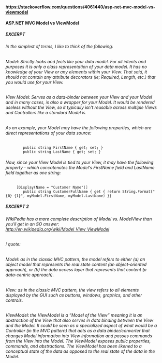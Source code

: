 #### https://stackoverflow.com/questions/4061440/asp-net-mvc-model-vs-viewmodel
#### ASP.NET MVC Model vs ViewModel

##### EXCERPT

###### In the simplest of terms, I like to think of the following:

###### Model: Strictly looks and feels like your data model. For all intents and purposes it is only a class representation of your data model. It has no knowledge of your View or any elements within your View. That said, it should not contain any attribute decorators (ie; Required, Length, etc.) that you would use for your View.

###### View Model: Serves as a data-binder between your View and your Model and in many cases, is also a wrapper for your Model. It would be rendered useless without the View, so it typically isn't reusable across multiple Views and Controllers like a standard Model is.

###### As an example, your Model may have the following properties, which are direct representations of your data source:
            public string FirstName { get; set; }
            public string LastName { get; set; }
######    Now, since your View Model is tied to your View, it may have the following property - which concatenates the Model's FirstName field and LastName field together as one string:

         [Display(Name = "Customer Name")]                
            public string CustomerFullName { get { return String.Format("{0} {1}", myModel.FirstName, myModel.LastName) }}
            
##### EXCERPT 2

###### WikiPedia has a more complete description of Model vs. ModelView than you'll get in an SO answer: http://en.wikipedia.org/wiki/Model_View_ViewModel

###### I quote:

###### Model: as in the classic MVC pattern, the model refers to either (a) an object model that represents the real state content (an object-oriented approach), or (b) the data access layer that represents that content (a data-centric approach).

###### View: as in the classic MVC pattern, the view refers to all elements displayed by the GUI such as buttons, windows, graphics, and other controls.

###### ViewModel: the ViewModel is a “Model of the View” meaning it is an abstraction of the View that also serves in data binding between the View and the Model. It could be seen as a specialized aspect of what would be a Controller (in the MVC pattern) that acts as a data binder/converter that changes Model information into View information and passes commands from the View into the Model. The ViewModel exposes public properties, commands, and abstractions. The ViewModel has been likened to a conceptual state of the data as opposed to the real state of the data in the Model.


